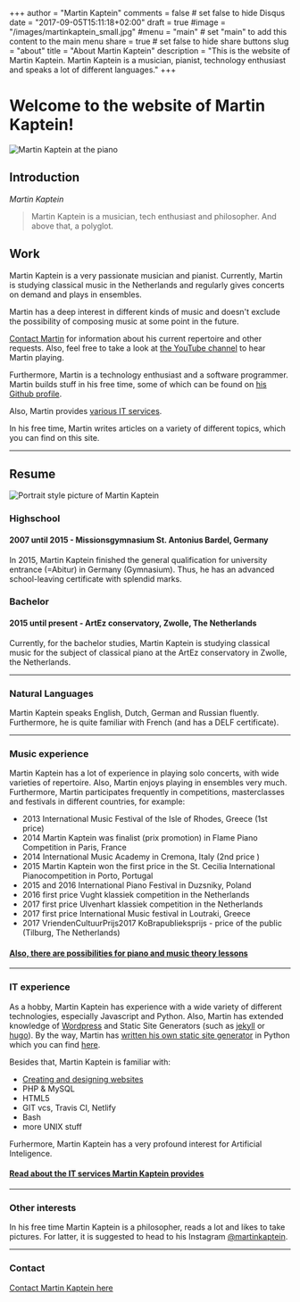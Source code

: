 +++
author = "Martin Kaptein"
comments = false	# set false to hide Disqus
date = "2017-09-05T15:11:18+02:00"
draft = true
#image = "/images/martinkaptein_small.jpg"
#menu = "main"		# set "main" to add this content to the main menu
share = true	# set false to hide share buttons
slug = "about"
title = "About Martin Kaptein"
description = "This is the website of Martin Kaptein. Martin Kaptein is a musician, pianist, technology enthusiast and speaks a lot of different languages."
+++

# Welcome to the website of Martin Kaptein!

![Martin Kaptein at the piano](/images/martinkaptein_small.jpg)

## Introduction

*Martin Kaptein*

> Martin Kaptein is a musician, tech enthusiast and philosopher. And above that, a polyglot.

## Work

Martin Kaptein is a very passionate musician and pianist. Currently, Martin is studying classical music in the Netherlands and regularly gives concerts on demand and plays in ensembles.

Martin has a deep interest in different kinds of music and doesn't exclude the possibility of composing music at some point in the future.

[Contact Martin](/contact/) for information about his current repertoire and other requests. Also, feel free to take a look at [the YouTube channel](https://www.youtube.com/channel/UCosUIzMUriRTgg60vh3EwCQ) to hear Martin playing.

Furthermore, Martin is a technology enthusiast and a software programmer. Martin builds stuff in his free time, some of which can be found on [his Github profile](https://github.com/martinkaptein/).

Also, Martin provides [various IT services](/it-services/).

In his free time, Martin writes articles on a variety of different topics, which you can find on this site.

***

## Resume

![Portrait style picture of Martin Kaptein](/images/martinkaptein_portrait.jpg) 

### Highschool

#### 2007 until 2015 - Missionsgymnasium St. Antonius Bardel, Germany

In 2015, Martin Kaptein finished the general qualification for university entrance (=Abitur) in Germany (Gymnasium). Thus, he has an advanced school-leaving certificate with splendid marks.

### Bachelor

#### 2015 until present - ArtEz conservatory, Zwolle, The Netherlands

Currently, for the bachelor studies, Martin Kaptein is studying classical music for the subject of classical piano at the ArtEz conservatory in Zwolle, the Netherlands.

***

### Natural Languages

Martin Kaptein speaks English, Dutch, German and Russian fluently. Furthermore, he is quite familiar with French (and has a DELF certificate).

***

### Music experience

Martin Kaptein has a lot of experience in playing solo concerts, with wide varieties of repertoire. Also, Martin enjoys playing in ensembles very much. Furthermore, Martin participates frequently in competitions, masterclasses and festivals in different countries, for example:

- 2013 International Music Festival of the Isle of Rhodes, Greece (1st price)
- 2014 Martin Kaptein was finalist (prix promotion) in Flame Piano Competition in Paris, France
- 2014 International Music Academy in Cremona, Italy (2nd price )
- 2015 Martin Kaptein won the first price in the St. Cecilia International Pianocompetition in Porto, Portugal
- 2015 and 2016 International Piano Festival in Duzsniky, Poland
- 2016 first price Vught klassiek competition in the Netherlands
- 2017 first price Ulvenhart klassiek competition in the Netherlands
- 2017 first price International Music festival in Loutraki, Greece
- 2017 VriendenCultuurPrijs2017 KoBrapublieksprijs - price of the public (Tilburg, The Netherlands)

<!--#### [Read more about Martin Kaptein as a musician](/musician/)-->

#### [Also, there are possibilities for piano and music theory lessons](/music-lessons/)

***

### IT experience

As a hobby, Martin Kaptein has experience with a wide variety of different technologies, especially Javascript and Python.
Also, Martin has extended knowledge of [Wordpress](https://wordpress.com/) and Static Site Generators (such as [jekyll](https://jekyllrb.com/) or [hugo](https://gohugo.io/)).
By the way, Martin has [written his own static site generator](../blog/pythoncms) in Python which you can find [here](../blog/pythoncms).

Besides that, Martin Kaptein is familiar with:

- [Creating and designing websites](/contact/)
- PHP & MySQL
- HTML5
- GIT vcs, Travis CI, Netlify
- Bash
- more UNIX stuff

Furhermore, Martin Kaptein has a very profound interest for Artificial Inteligence.

#### [Read about the IT services Martin Kaptein provides](/it-services/)

***

### Other interests

In his free time Martin Kaptein is a philosopher, reads a lot and likes to take pictures. For latter, it is suggested to head to his Instagram [@martinkaptein](https://www.instagram.com/martinkaptein/).

***

### Contact

[Contact Martin Kaptein here](/contact/)